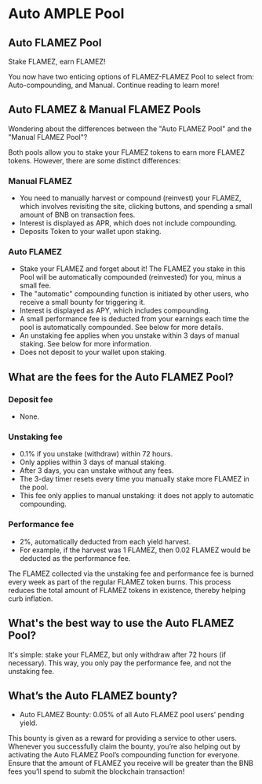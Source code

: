 # Auto AMPLE Pool

## Auto FLAMEZ Pool

Stake FLAMEZ, earn FLAMEZ!

You now have two enticing options of FLAMEZ-FLAMEZ Pool to select from: Auto-compounding, and Manual. Continue reading to learn more!

## Auto FLAMEZ & Manual FLAMEZ Pools

Wondering about the differences between the "Auto FLAMEZ Pool" and the "Manual FLAMEZ Pool"?

Both pools allow you to stake your FLAMEZ tokens to earn more FLAMEZ tokens. However, there are some distinct differences:

### Manual FLAMEZ
- You need to manually harvest or compound (reinvest) your FLAMEZ, which involves revisiting the site, clicking buttons, and spending a small amount of BNB on transaction fees.
- Interest is displayed as APR, which does not include compounding.
- Deposits Token to your wallet upon staking.

### Auto FLAMEZ
- Stake your FLAMEZ and forget about it! The FLAMEZ you stake in this Pool will be automatically compounded (reinvested) for you, minus a small fee.
- The "automatic" compounding function is initiated by other users, who receive a small bounty for triggering it.
- Interest is displayed as APY, which includes compounding.
- A small performance fee is deducted from your earnings each time the pool is automatically compounded. See below for more details.
- An unstaking fee applies when you unstake within 3 days of manual staking. See below for more information.
- Does not deposit to your wallet upon staking.

## What are the fees for the Auto FLAMEZ Pool?
### Deposit fee
- None.

### Unstaking fee
- 0.1% if you unstake (withdraw) within 72 hours.
- Only applies within 3 days of manual staking.
- After 3 days, you can unstake without any fees.
- The 3-day timer resets every time you manually stake more FLAMEZ in the pool.
- This fee only applies to manual unstaking: it does not apply to automatic compounding.

### Performance fee
- 2%, automatically deducted from each yield harvest.
- For example, if the harvest was 1 FLAMEZ, then 0.02 FLAMEZ would be deducted as the performance fee.

The FLAMEZ collected via the unstaking fee and performance fee is burned every week as part of the regular FLAMEZ token burns. This process reduces the total amount of FLAMEZ tokens in existence, thereby helping curb inflation.

## What's the best way to use the Auto FLAMEZ Pool?
It's simple: stake your FLAMEZ, but only withdraw after 72 hours (if necessary). This way, you only pay the performance fee, and not the unstaking fee.

## What’s the Auto FLAMEZ bounty?
- Auto FLAMEZ Bounty: 0.05% of all Auto FLAMEZ pool users’ pending yield.

This bounty is given as a reward for providing a service to other users. Whenever you successfully claim the bounty, you’re also helping out by activating the Auto FLAMEZ Pool’s compounding function for everyone. Ensure that the amount of FLAMEZ you receive will be greater than the BNB fees you’ll spend to submit the blockchain transaction!
